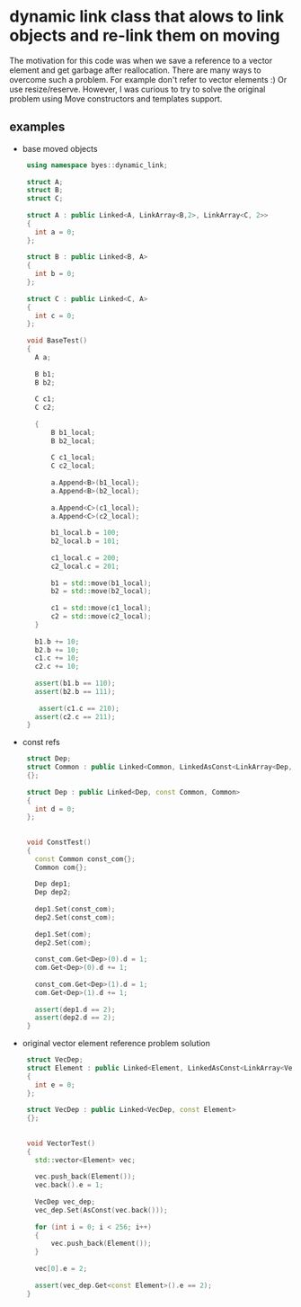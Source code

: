 # dynamic link class that alows to link objects and re-link them on moving
The motivation for this code was when we save a reference to a vector element and get garbage after reallocation. There are many ways to overcome such a problem. For example don't refer to vector elements :) Or use resize/reserve. However, I was curious to try to solve the original problem using Move constructors and templates support.

## examples
   - base moved objects
     ``` cpp
      using namespace byes::dynamic_link;
      
      struct A;
      struct B;
      struct C;
      
      struct A : public Linked<A, LinkArray<B,2>, LinkArray<C, 2>>
      {
      	int a = 0;
      };
      
      struct B : public Linked<B, A>
      {
      	int b = 0;
      };
      
      struct C : public Linked<C, A>
      {
      	int c = 0;
      };
      
      void BaseTest()
      {
      	A a;
      
      	B b1;
      	B b2;
      
      	C c1;
      	C c2;
      
      	{
      		B b1_local;
      		B b2_local;
      
      		C c1_local;
      		C c2_local;
      
      		a.Append<B>(b1_local);
      		a.Append<B>(b2_local);
      
      		a.Append<C>(c1_local);
      		a.Append<C>(c2_local);
      
      		b1_local.b = 100;
      		b2_local.b = 101;
      
      		c1_local.c = 200;
      		c2_local.c = 201;
      
      		b1 = std::move(b1_local);
      		b2 = std::move(b2_local);
            
            c1 = std::move(c1_local);
            c2 = std::move(c2_local);
      	}
      
      	b1.b += 10;
      	b2.b += 10;
      	c1.c += 10;
      	c2.c += 10;
      
      	assert(b1.b == 110);
      	assert(b2.b == 111);
      
         assert(c1.c == 210);
      	assert(c2.c == 211);
      }
     ```
   - const refs
     ``` cpp
      struct Dep;
      struct Common : public Linked<Common, LinkedAsConst<LinkArray<Dep, 2> >, LinkArray<Dep, 2> >
      {};
      
      struct Dep : public Linked<Dep, const Common, Common>
      {
      	int d = 0;
      };
      
      
      void ConstTest()
      {
      	const Common const_com{};
      	Common com{};
      
      	Dep dep1;
      	Dep dep2;
      
      	dep1.Set(const_com);
      	dep2.Set(const_com);
      
      	dep1.Set(com);
      	dep2.Set(com);
      
      	const_com.Get<Dep>(0).d = 1;
      	com.Get<Dep>(0).d += 1;
      
      	const_com.Get<Dep>(1).d = 1;
      	com.Get<Dep>(1).d += 1;
      
      	assert(dep1.d == 2);
      	assert(dep2.d == 2);
      }
     ```
   - original vector element reference problem solution
     ``` cpp
      struct VecDep;
      struct Element : public Linked<Element, LinkedAsConst<LinkArray<VecDep, 1> > >
      {
      	int e = 0;
      };
      
      struct VecDep : public Linked<VecDep, const Element>
      {};
      
      
      void VectorTest()
      {
      	std::vector<Element> vec;
      	
      	vec.push_back(Element());
      	vec.back().e = 1;
      
      	VecDep vec_dep;
      	vec_dep.Set(AsConst(vec.back()));
      
      	for (int i = 0; i < 256; i++)
      	{
      		vec.push_back(Element());
      	}
      
      	vec[0].e = 2;
      
      	assert(vec_dep.Get<const Element>().e == 2);
      }
     ```
